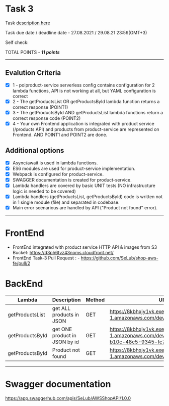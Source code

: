 # __Task 3__

Task [description here](https://github.com/EPAM-JS-Competency-center/cloud-development-course-initial/blob/main/task3-product-magamanent-api/task.md)

Task due date / deadline date - 27.08.2021 / 29.08.21 23:59(GMT+3)

Self check:
 
 TOTAL POINTS - _**11 points**_
 
-----------
## __Evalution Criteria__

- [x] 1 - poiproduct-service serverless config contains configuration for 2 lambda functions, API is not working at all, but YAML configuration is correct
- [x] 2 - The getProductsList OR getProductsById lambda function returns a correct response (POINT1)
- [x] 3 - The getProductsById AND getProductsList lambda functions return a correct response code (POINT2)
- [x] 4 - Your own Frontend application is integrated with product service (/products API) and products from product-service are represented on Frontend. AND POINT1 and POINT2 are done.

## __Additional options__

- [x] Async/await is used in lambda functions.
- [x] ES6 modules are used for product-service implementation.
- [x] Webpack is configured for product-service.
- [x] SWAGGER documentation is created for product-service.
- [x] Lambda handlers are covered by basic UNIT tests (NO infrastructure logic is needed to be covered)
- [x] Lambda handlers (getProductsList, getProductsById) code is written not in 1 single module (file) and separated in codebase.
- [x] Main error scenarious are handled by API ("Product not found" error).
------------
# __FrontEnd__

* FrontEnd integrated with product service HTTP API & images from S3 Bucket: https://d3ph6tvz43noms.cloudfront.net/ 
* FrontEnd Task-3 Pull Request : - https://github.com/SeLub/shop-aws-fe/pull/2

# __BackEnd__

Lambda | Description | Method | URL 
-------|-------------|--------|-----
getProductsList | get ALL products in JSON | GET | https://8kbhxjy1vk.execute-api.eu-central-1.amazonaws.com/dev/products
getProductsById | get ONE product in JSON by id | GET | https://8kbhxjy1vk.execute-api.eu-central-1.amazonaws.com/dev/products/7567ec4b-b10c-48c5-9345-fc73348a80a1
getProductsById | Product not found | GET | https://8kbhxjy1vk.execute-api.eu-central-1.amazonaws.com/dev/products/777

------------

# __Swagger documentation__
https://app.swaggerhub.com/apis/SeLub/AWSShopAPI/1.0.0
